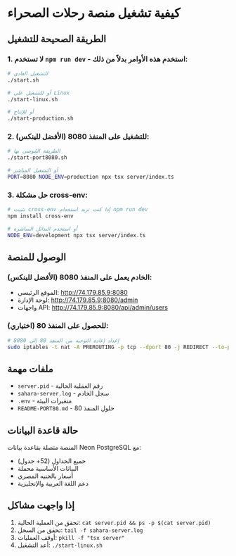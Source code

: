 # كيفية تشغيل منصة رحلات الصحراء

## الطريقة الصحيحة للتشغيل

### 1. لا تستخدم `npm run dev` - استخدم هذه الأوامر بدلاً من ذلك:

```bash
# للتشغيل العادي
./start.sh

# أو للتشغيل على Linux
./start-linux.sh

# أو للإنتاج
./start-production.sh
```

### 2. للتشغيل على المنفذ 8080 (الأفضل للينكس):

```bash
# الطريقة المُوصى بها
./start-port8080.sh

# أو التشغيل المباشر
PORT=8080 NODE_ENV=production npx tsx server/index.ts
```

### 3. حل مشكلة cross-env:

```bash
# تثبيت cross-env إذا كنت تريد استخدام npm run dev
npm install cross-env

# أو استخدم البدائل المباشرة
NODE_ENV=development npx tsx server/index.ts
```

## الوصول للمنصة

### الخادم يعمل على المنفذ 8080 (الأفضل للينكس):
- الموقع الرئيسي: http://74.179.85.9:8080
- لوحة الإدارة: http://74.179.85.9:8080/admin
- واجهات API: http://74.179.85.9:8080/api/admin/users

### للحصول على المنفذ 80 (اختياري):
```bash
# إعداد إعادة التوجيه من المنفذ 80 إلى 8080
sudo iptables -t nat -A PREROUTING -p tcp --dport 80 -j REDIRECT --to-port 8080
```

## ملفات مهمة

- `server.pid` - رقم العملية الحالية
- `sahara-server.log` - سجل الخادم
- `.env` - متغيرات البيئة
- `README-PORT80.md` - حلول المنفذ 80

## حالة قاعدة البيانات

المنصة متصلة بقاعدة بيانات Neon PostgreSQL مع:
- جميع الجداول (52+ جدول)
- البيانات الأساسية محملة
- أسعار بالجنيه المصري
- دعم اللغة العربية والإنجليزية

## إذا واجهت مشاكل

1. تحقق من العملية الحالية: `cat server.pid && ps -p $(cat server.pid)`
2. تحقق من السجل: `tail -f sahara-server.log`
3. أوقف العمليات: `pkill -f "tsx server"`
4. أعد التشغيل: `./start-linux.sh`